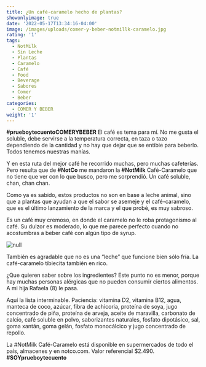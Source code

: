 ```yaml
---
title: ¿Un café-caramelo hecho de plantas?
showonlyimage: true
date: '2022-05-17T13:34:16-04:00'
image: /images/uploads/comer-y-beber-notmillk-caramelo.jpg
rating: '1'
tags:
  - NotMilk
  - Sin Leche
  - Plantas
  - Caramelo
  - Café
  - Food
  - Beverage
  - Sabores
  - Comer
  - Beber
categories:
  - COMER Y BEBER
weight: '1'
---
```

**\#prueboytecuentoCOMERYBEBER** El café es tema para mí. No me gusta el soluble, debe servirse a la temperatura correcta, en taza o tazo dependiendo de la cantidad y no hay que dejar que se entibie para beberlo. Todos tenemos nuestras manías.

<!--more-->

Y en esta ruta del mejor café he recorrido muchas, pero muchas cafeterías. Pero resulta que de **\#NotCo** me mandaron la **\#NotMilk** Café-Caramelo que no tiene que ver con lo que busco, pero me sorprendió. Un café soluble, chan, chan chan.

Como ya es sabido, estos productos no son en base a leche animal, sino que a plantas que ayudan a que el sabor se asemeje y el café-caramelo, que es el último lanzamiento de la marca y el que probé, es muy sabroso.

Es un café muy cremoso, en donde el caramelo no le roba protagonismo al café. Su dulzor es moderado, lo que me parece perfecto cuando no acostumbras a beber café con algún tipo de syrup.

![null](/images/uploads/comer-y-beber-notmillk-caramelo.jpg)

También es agradable que no es una “leche” que funcione bien sólo fría. La café-caramelo tibiecita también en rico.

¿Que quieren saber sobre los ingredientes? Este punto no es menor, porque hay muchas personas alérgicas que no pueden consumir ciertos alimentos. A mi hija Rafaela (8) le pasa.

Aquí la lista interminable. Paciencia: vitamina D2, vitamina B12, agua, manteca de coco, azúcar, fibra de achicoria, proteína de soya, jugo concentrado de piña, proteína de arveja, aceite de maravilla, carbonato de calcio, café soluble en polvo, saborizantes naturales, fosfato dipotásico, sal, goma xantán, goma gelán, fosfato monocálcico y jugo concentrado de repollo.

La #NotMilk Café-Caramelo está disponible en supermercados de todo el país, almacenes y en notco.com. Valor referencial $2.490. **\#SOYprueboytecuento**
